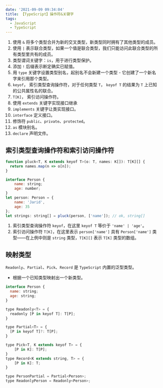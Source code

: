 ```yaml
---
date: '2021-09-09 09:34:04'
title: 【TypeScript】操作符&关键字
tags:
  - JavaScript
  - TypeScript
---
```


1. 使用 `&` 将多个类型合并为新的交叉类型，新类型同时拥有了其他类型的成员。
2. 使用 `|` 表示联合类型，如果一个值是联合类型，我们只能访问此联合类型的所有类型里共有的成员。
3. 类型谓词关键字：`is`，用于进行类型保护。
4. 添加 `!` 后缀表示断定确实已赋值。
5. 用 `type` 关键字设置类型别名，起别名不会新建一个类型 - 它创建了一个新名字来引用那个类型。
6. `keyof`， 索引类型查询操作符，对于任何类型 `T`， `keyof T` 的结果为 `T` 上已知的公共属性名的联合。
7. `T[K]`， 索引访问操作符。
8. 使用 `extends` 关键字实现接口继承
9. `implements` 关键字让类实现接口。
10. `interface` 定义接口。
11. 修饰符 `public`、`private`、`protected`。
12. `as` 模块别名。
13. `declare` 声明文件。

## 索引类型查询操作符和索引访问操作符

```js
function pluck<T, K extends keyof T>(o: T, names: K[]): T[K][] {
  return names.map(n => o[n]);
}

interface Person {
    name: string;
    age: number;
}
let person: Person = {
    name: 'Jarid',
    age: 35
};
let strings: string[] = pluck(person, ['name']); // ok, string[]
```

1. 索引类型查询操作符 `keyof`，在这里 `keyof T` 等价于 `'name' | 'age'`。
2. 索引访问操作符 `T[K]`，在这里表示 `person['name']` 具有 `Person['name']` 类型——在上例中则是 `string` 类型，`T[K][]` 表示 `T[K]` 类型的数组。

## 映射类型

`Readonly`、`Partial`、`Pick`、`Record` 是 `TypeScript` 内置的泛型类型。

- 根据一个已知类型映射出一个新类型。

```js
interface Person {
  name: string;
  age: string;
}

type Readonly<T> = {
  readonly [P in keyof T]: T[P];
}

type Partial<T> = {
  [P in keyof T]?: T[P];
}

type Pick<T, K extends keyof T> = {
    [P in K]: T[P];
}
type Record<K extends string, T> = {
    [P in K]: T;
}

type PersonPartial = Partial<Person>;
type ReadonlyPerson = Readonly<Person>;

```
